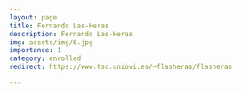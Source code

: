 ```yaml
---
layout: page
title: Fernando Las-Heras
description: Fernando Las-Heras
img: assets/img/6.jpg
importance: 1
category: enrolled
redirect: https://www.tsc.uniovi.es/~flasheras/flasheras

---
```

